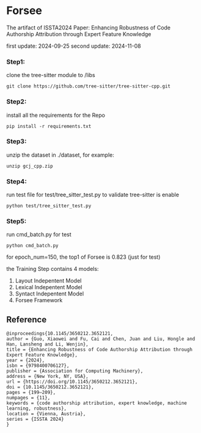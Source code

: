 # Forsee
The artifact of ISSTA2024 Paper: Enhancing Robustness of Code Authorship Attribution through Expert Feature Knowledge 

first update: 2024-09-25
second update: 2024-11-08

### Step1:

clone the tree-sitter module to /libs
```
git clone https://github.com/tree-sitter/tree-sitter-cpp.git
```

### Step2:

install all the requirements for the Repo

```
pip install -r requirements.txt
```

### Step3:

unzip the dataset in ./dataset, for example:
```
unzip gcj_cpp.zip
```

### Step4:

run test file for test/tree_sitter_test.py to validate tree-sitter is enable

```
python test/tree_sitter_test.py
```

### Step5:

run cmd_batch.py for test

```
python cmd_batch.py
```

for epoch_num=150, the top1 of Forsee is 0.823 (just for test)

the Training Step contains 4 models:
1. Layout Indepentent Model
2. Lexical Indepentent Model
3. Syntact Indepentent Model
4. Forsee Framework


## Reference
```
@inproceedings{10.1145/3650212.3652121,
author = {Guo, Xiaowei and Fu, Cai and Chen, Juan and Liu, Hongle and Han, Lansheng and Li, Wenjin},
title = {Enhancing Robustness of Code Authorship Attribution through Expert Feature Knowledge},
year = {2024},
isbn = {9798400706127},
publisher = {Association for Computing Machinery},
address = {New York, NY, USA},
url = {https://doi.org/10.1145/3650212.3652121},
doi = {10.1145/3650212.3652121},
pages = {199–209},
numpages = {11},
keywords = {code authorship attribution, expert knowledge, machine learning, robustness},
location = {Vienna, Austria},
series = {ISSTA 2024}
}
```